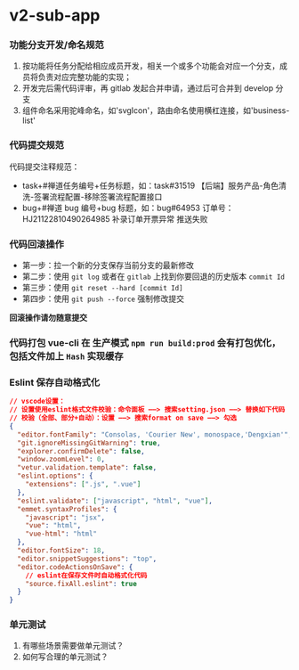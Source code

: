 # v2-sub-app


### 功能分支开发/命名规范

1. 按功能将任务分配给相应成员开发，相关一个或多个功能会对应一个分支，成员将负责对应完整功能的实现；
2. 开发完后需代码评审，再 gitlab 发起合并申请，通过后可合并到 develop 分支
3. 组件命名采用驼峰命名，如'svgIcon'，路由命名使用横杠连接，如'business-list'

### 代码提交规范

代码提交注释规范：

- task+#禅道任务编号+任务标题，如：task#31519 【后端】服务产品-角色清洗-签署流程配置-移除签署流程配置接口
- bug+#禅道 bug 编号+bug 标题，如：bug#64953 订单号：HJ21122810490264985 补录订单开票异常 推送失败

### 代码回滚操作

- 第一步：拉一个新的分支保存当前分支的最新修改
- 第二步：使用 `git log` 或者在 `gitlab` 上找到你要回退的历史版本 `commit Id`
- 第三步：使用 `git reset --hard [commit Id]`
- 第四步：使用 `git push --force` 强制修改提交

**回滚操作请勿随意提交**

### 代码打包 vue-cli 在 生产模式 `npm run build:prod` 会有打包优化，包括文件加上 `Hash` 实现缓存

### Eslint 保存自动格式化

```json
// vscode设置：
// 设置使用eslint格式文件校验：命令面板 ——> 搜索setting.json ——> 替换如下代码
// 校验（全部、部分+自动）：设置 ——> 搜索format on save ——> 勾选
{
  "editor.fontFamily": "Consolas, 'Courier New', monospace,'Dengxian'",
  "git.ignoreMissingGitWarning": true,
  "explorer.confirmDelete": false,
  "window.zoomLevel": 0,
  "vetur.validation.template": false,
  "eslint.options": {
    "extensions": [".js", ".vue"]
  },
  "eslint.validate": ["javascript", "html", "vue"],
  "emmet.syntaxProfiles": {
    "javascript": "jsx",
    "vue": "html",
    "vue-html": "html"
  },
  "editor.fontSize": 18,
  "editor.snippetSuggestions": "top",
  "editor.codeActionsOnSave": {
    // eslint在保存文件时自动格式化代码
    "source.fixAll.eslint": true
  }
}
```

### 单元测试

1. 有哪些场景需要做单元测试？
2. 如何写合理的单元测试？
